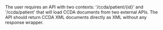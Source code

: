 The user requires an API with two contexts: '/ccda/patient/{id}' and '/ccda/patient' that will load CCDA documents from two external APIs. The API should return CCDA XML documents directly as XML without any response wrapper.